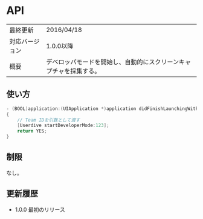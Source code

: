 # API

|                |            |
|:---------------|:-----------|
| 最終更新       | 2016/04/18 |
| 対応バージョン | 1.0.0以降  |
| 概要           | デベロッパモードを開始し、自動的にスクリーンキャプチャを採集する。 |

## 使い方

```objectivec
- (BOOL)application:(UIApplication *)application didFinishLaunchingWithOptions:(NSDictionary *)launchOptions
{
    // Team IDを引数として渡す
    [Userdive startDeveloperMode:123];
    return YES;
}
```

## 制限

なし。

## 更新履歴

- 1.0.0 最初のリリース
